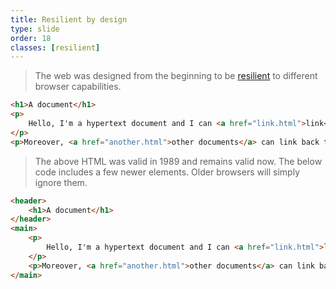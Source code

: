 ```yaml
---
title: Resilient by design
type: slide
order: 18
classes: [resilient]
---
```


> The web was designed from the beginning to be [resilient](https://resilientwebdesign.com/) to different browser capabilities.

```html
<h1>A document</h1>
<p>
    Hello, I'm a hypertext document and I can <a href="link.html">link</a> to other documents.
</p>
<p>Moreover, <a href="another.html">other documents</a> can link back to me.<p>
```

> The above HTML was valid in 1989 and remains valid now.
> The below code includes a few newer elements.
> Older browsers will simply ignore them.

```html
<header>
    <h1>A document</h1>
</header>
<main>
    <p>
        Hello, I'm a hypertext document and I can <a href="link.html">link</a> to other documents.
    </p>
    <p>Moreover, <a href="another.html">other documents</a> can link back to me.<p>
</main>
```
